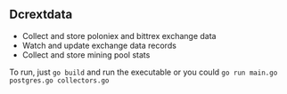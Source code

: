 ## Dcrextdata
- Collect and store poloniex and bittrex exchange data
- Watch and update exchange data records
- Collect and store mining pool stats

To run, just `go build` and run the executable or you could `go run main.go postgres.go collectors.go`